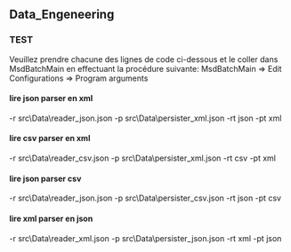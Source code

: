 ## Data_Engeneering

### TEST
Veuillez prendre chacune des lignes de code ci-dessous et le coller dans MsdBatchMain
en effectuant la procédure suivante: MsdBatchMain => Edit Configurations => Program arguments

#### lire json parser en xml
-r src\Data\reader_json.json   -p src\Data\persister_xml.json -rt json -pt xml 

#### lire csv parser en xml
-r src\Data\reader_csv.json   -p src\Data\persister_xml.json -rt csv -pt xml 

#### lire json parser csv
-r src\Data\reader_json.json   -p src\Data\persister_csv.json -rt json -pt csv
 
#### lire xml parser en json
-r src\Data\reader_xml.json   -p src\Data\persister_json.json -rt xml -pt json 
